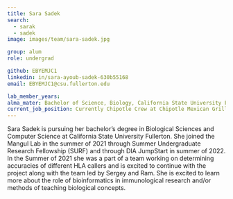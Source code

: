 ```yaml
---
title: Sara Sadek
search:
  - sarak
  - sadek
image: images/team/sara-sadek.jpg

group: alum
role: undergrad

github: EBYEMJC1
linkedin: in/sara-ayoub-sadek-630b55168
email: EBYEMJC1@csu.fullerton.edu

lab_member_years: 
alma_mater: Bachelor of Science, Biology, California State University Fullerton
current_job_position: Currently Chipotle Crew at Chipotle Mexican Grill; Former Supplemental Instruction Leader at California State University Fullerton
---
```


 Sara Sadek is pursuing her bachelor’s degree in Biological Sciences and Computer Science at California State University Fullerton. She joined the Mangul Lab in the summer of 2021 through Summer Undergraduate Research Fellowship (SURF) and through DIA JumpStart in summer of 2022. In the Summer of 2021 she was a part of a team working on determining accuracies of different HLA callers and is excited to continue with the project along with the team led by Sergey and Ram. She is excited to learn more about the role of bioinformatics in immunological research and/or methods of teaching biological concepts.

